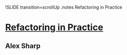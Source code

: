 !SLIDE transition=scrollUp
.notes Refactoring in Practice

# [Refactoring in Practice](http://speakerrate.com/talks/4405-refactoring-in-practice)
## Alex Sharp
